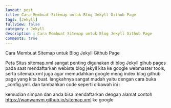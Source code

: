 ```yaml
---
layout: post
title: Cara Membuat Sitemap untuk Blog Jekyll Github Page
tags: [Jekyll]
fullview: false
category : Jekyll
description : Cara Membuat Sitemap untuk Blog Jekyll Github Page
comments: true
---
```

Cara Membuat Sitemap untuk Blog Jekyll Github Page

Peta Situs sitemap.xml sangat penting digunakan di blog  Jekyll  gihub pages pada saat mendaftarkan webiste blog jekyll kita ke google webmaster tools,
serta sitemap.xml juga agar memudahkan google meng index blog github page yang kita buat.
langkahnya sangat mudah yaitu dengan cara buka _config.yml.
dan tambahkan code seperti dibawah ini :
<script src="https://gist.github.com/wanwanvm/92c502aefa1c52f226ee16889f2425ad.js"></script>
kemudian simpan dan anda bisa mendaftarkan dengan alamat contoh https://wanwanvm.github.io/sitemap.xml ke google




